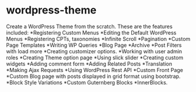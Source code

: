 # wordpress-theme
Create a WordPress Theme from the scratch.
These are the features included: *Registering Custom Menus *Editing the Default WordPress Menus *Registering CPTs, taxonomies *Infinite Scroll *Pagination *Custom Page Templates *Writing WP Queries *Blog Page *Archive *Post Filters with load more *Creating customizer options. *Working with user admin roles *Creating Theme option page *Using slick slider *Creating custom widgets *Adding comment form *Adding Related Posts *Translation *Making Ajax Requests *Using WordPress Rest API *Custom Front Page *Custom Blog page with posts displayed in grid format using bootstrap. *Block Style Variations *Custom Guternberg Blocks *InnerBlocks.
